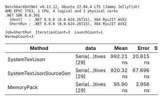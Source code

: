 ```

BenchmarkDotNet v0.13.12, Ubuntu 22.04.4 LTS (Jammy Jellyfish)
AMD EPYC 7763, 1 CPU, 4 logical and 2 physical cores
.NET SDK 8.0.301
  [Host]   : .NET 8.0.6 (8.0.624.26715), X64 RyuJIT AVX2
  ShortRun : .NET 8.0.6 (8.0.624.26715), X64 RyuJIT AVX2

Job=ShortRun  IterationCount=3  LaunchCount=1  
WarmupCount=3  

```
| Method                  | data                 | Mean      | Error     | StdDev   | Min       | Max       | Gen0   | Allocated |
|------------------------ |--------------------- |----------:|----------:|---------:|----------:|----------:|-------:|----------:|
| SystemTextJson          | Seria(...)tives [29] | 992.21 ns | 20.815 ns | 1.141 ns | 990.96 ns | 993.19 ns | 0.0038 |     464 B |
| SystemTextJsonSourceGen | Seria(...)tives [29] | 920.32 ns | 67.696 ns | 3.711 ns | 917.22 ns | 924.43 ns | 0.0067 |     568 B |
| MemoryPack              | Seria(...)tives [29] |  95.90 ns |  3.956 ns | 0.217 ns |  95.76 ns |  96.15 ns | 0.0014 |     120 B |
